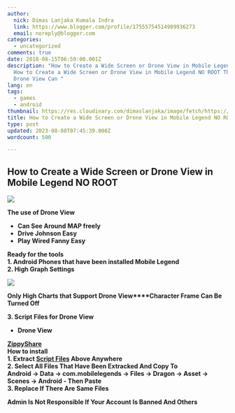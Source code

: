 ```yaml
---
author:
  nick: Dimas Lanjaka Kumala Indra
  link: https://www.blogger.com/profile/17555754514989936273
  email: noreply@blogger.com
categories:
  - uncategorized
comments: true
date: 2018-08-15T06:59:00.001Z
description: "How to Create a Wide Screen or Drone View in Mobile Legend NO ROOT
  How to Create a Wide Screen or Drone View in Mobile Legend NO ROOT The use of
  Drone View Can "
lang: en
tags:
  - games
  - android
thumbnail: https://res.cloudinary.com/dimaslanjaka/image/fetch/https://3.bp.blogspot.com/-KhWvYh2yApY/W3K2X8QfpAI/AAAAAAAAFic/xljYGye6zjsZlJAa-NJKxRsvVnWiq5PTQCK4BGAYYCw/s640/maxresdefault%2B%25281%2529.jpg
title: How to Create a Wide Screen or Drone View in Mobile Legend NO ROOT
type: post
updated: 2023-08-08T07:45:39.000Z
wordcount: 500

---
```


How to Create a Wide Screen or Drone View in Mobile Legend NO ROOT
------------------------------------------------------------------

![](https://res.cloudinary.com/dimaslanjaka/image/fetch/https://3.bp.blogspot.com/-KhWvYh2yApY/W3K2X8QfpAI/AAAAAAAAFic/xljYGye6zjsZlJAa-NJKxRsvVnWiq5PTQCK4BGAYYCw/s640/maxresdefault%2B%25281%2529.jpg)

**The use of Drone View**  

*   **Can See Around MAP freely**
*   **Drive Johnson Easy**
*   **Play Wired Fanny Easy**

**Ready for the tools**  
**1\. Android Phones that have been installed Mobile Legend**  
**2\. High Graph Settings**  

**![](https://res.cloudinary.com/dimaslanjaka/image/fetch/https://4.bp.blogspot.com/-cxpApnTEMjE/W3K3UdpTeDI/AAAAAAAAAK4/QjyYrzgI1XgK4KxJfMZyQHFtCwjlb_cpwCLcBGAs/s400/Screenshot_2018-07-04-14-32-15-356_com.mobile.legends.png)**

**Only High Charts that Support Drone View****Character Frame Can Be Turned Off**

**3\. Script Files for Drone View**  
  

*   **Drone View**

**[ZippyShare](//zipansion.com/2w2nO)**  
**How to install**  
**1\. Extract [Script Files](//zipansion.com/2w2nO) Above Anywhere**  
**2\. Select All Files That Have Been Extracked And Copy To**  
**Android -> Data -> com.mobilelegends -> Files -> Dragon -> Asset -> Scenes -> Android - Then Paste**  
**3\. Replace If There Are Same Files**  
  

**Admin Is Not Responsible If Your Account Is Banned And Others**